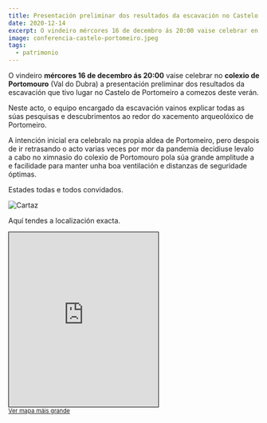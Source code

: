 ```yaml
---
title: Presentación preliminar dos resultados da escavación no Castelo de Portomeiro 2020
date: 2020-12-14
excerpt: O vindeiro mércores 16 de decembro ás 20:00 vaise celebrar en Portomouro a presentación preliminar dos resultados da escavación do no Castelo de Portomeiro.
image: conferencia-castelo-portomeiro.jpeg
tags:
  - patrimonio
---
```


O vindeiro **mércores 16 de decembro ás 20:00** vaise celebrar no **colexio de Portomouro** (Val do Dubra) a presentación preliminar dos resultados da escavación que tivo lugar no Castelo de Portomeiro a comezos deste verán.

Neste acto, o equipo encargado da escavación vainos explicar todas as súas pesquisas e descubrimentos ao redor do xacemento arqueolóxico de Portomeiro.

A intención inicial era celebralo na propia aldea de Portomeiro, pero despois de ir retrasando o acto varias veces por mor da pandemia decidiuse levalo a cabo no ximnasio do colexio de Portomouro pola súa grande amplitude a e facilidade para manter unha boa ventilación e distanzas de seguridade óptimas.

Estades todas e todos convidados.

![Cartaz](https://cdn.ivan.gal/imaxes/conferencia-castelo-portomeiro.jpeg)

Aquí tendes a localización exacta.

<p>
  <div class="Embed">
  <iframe height="350" frameborder="0" scrolling="no" marginheight="0" marginwidth="0" src="https://www.openstreetmap.org/export/embed.html?bbox=-8.652811646461489%2C42.96167732926015%2C-8.650558590888979%2C42.96298065885562&amp;layer=mapnik&amp;marker=42.96232835416921%2C-8.651683801635954" style="border: 1px solid black"></iframe><br/>
  </div>
  <small><a href="https://www.openstreetmap.org/?mlat=42.96233&amp;mlon=-8.65168#map=19/42.96233/-8.65169">Ver mapa máis grande</a></small>
</p>

